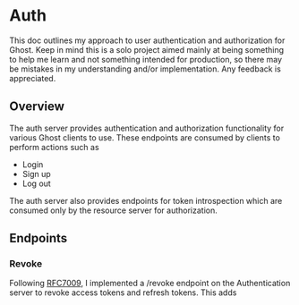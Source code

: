 # Auth

This doc outlines my approach to user authentication and authorization for Ghost. Keep in mind this is a solo project aimed mainly at being something to help me learn and not something intended for production, so there may be mistakes in my understanding and/or implementation. Any feedback is appreciated.

## Overview

The auth server provides authentication and authorization functionality for various Ghost clients to use. These endpoints are consumed by clients to perform actions such as

* Login
* Sign up
* Log out

The auth server also provides endpoints for token introspection which are consumed only by the resource server for authorization. 

## Endpoints

### Revoke

Following [RFC7009](https://datatracker.ietf.org/doc/html/rfc7009), I implemented a /revoke endpoint on the Authentication server to revoke access tokens and refresh tokens. This adds

